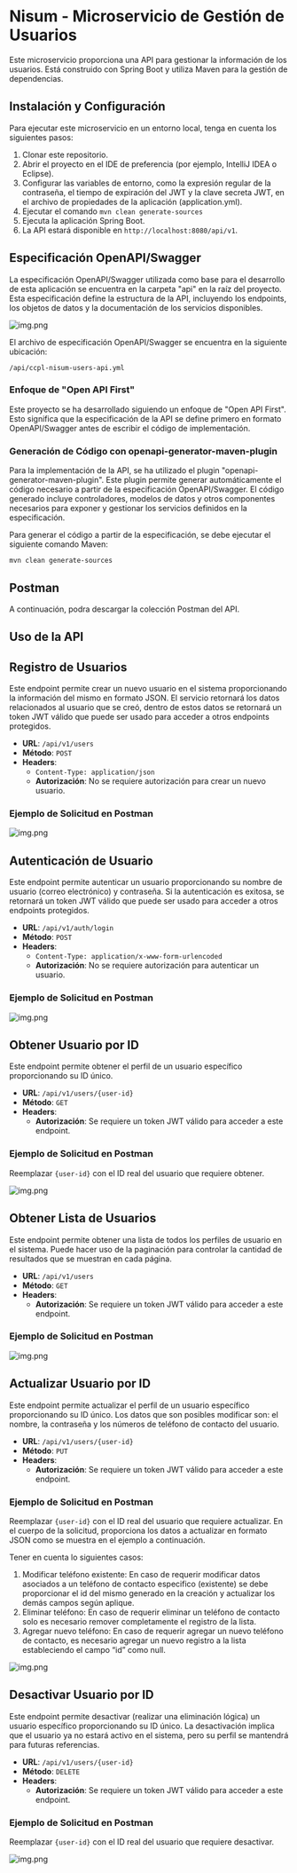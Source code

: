 # Nisum - Microservicio de Gestión de Usuarios

Este microservicio proporciona una API para gestionar la información de los usuarios. Está construido con Spring Boot y utiliza Maven para la gestión de dependencias.

## Instalación y Configuración

Para ejecutar este microservicio en un entorno local, tenga en cuenta los siguientes pasos:

1. Clonar este repositorio.
2. Abrir el proyecto en el IDE de preferencia (por ejemplo, IntelliJ IDEA o Eclipse).
3. Configurar las variables de entorno, como la expresión regular de la contraseña, el tiempo de expiración del JWT y la clave secreta JWT, en el archivo de propiedades de la aplicación (application.yml).
4. Ejecutar el comando `mvn clean generate-sources`
5. Ejecuta la aplicación Spring Boot.
5. La API estará disponible en `http://localhost:8080/api/v1`.

## Especificación OpenAPI/Swagger

La especificación OpenAPI/Swagger utilizada como base para el desarrollo de esta aplicación se encuentra en la carpeta "api" en la raíz del proyecto. Esta especificación define la estructura de la API, incluyendo los endpoints, los objetos de datos y la documentación de los servicios disponibles.

![img.png](src/main/resources/documentation/images/openApiSpecification.png)

El archivo de especificación OpenAPI/Swagger se encuentra en la siguiente ubicación:

`/api/ccpl-nisum-users-api.yml`

### Enfoque de "Open API First"

Este proyecto se ha desarrollado siguiendo un enfoque de "Open API First". Esto significa que la especificación de la API se define primero en formato OpenAPI/Swagger antes de escribir el código de implementación.

### Generación de Código con openapi-generator-maven-plugin

Para la implementación de la API, se ha utilizado el plugin "openapi-generator-maven-plugin". Este plugin permite generar automáticamente el código necesario a partir de la especificación OpenAPI/Swagger. El código generado incluye controladores, modelos de datos y otros componentes necesarios para exponer y gestionar los servicios definidos en la especificación.

Para generar el código a partir de la especificación, se debe ejecutar el siguiente comando Maven:

`mvn clean generate-sources`

## Postman

A continuación, podra descargar la colección Postman del API.

## Uso de la API

## Registro de Usuarios

Este endpoint permite crear un nuevo usuario en el sistema proporcionando la información del mismo en formato JSON.
El servicio retornará los datos relacionados al usuario que se creó, dentro de estos datos se retornará un token JWT 
válido que puede ser usado para acceder a otros endpoints protegidos.

- **URL**: `/api/v1/users`
- **Método**: `POST`
- **Headers**:
    - `Content-Type: application/json`
    - **Autorización**: No se requiere autorización para crear un nuevo usuario.

### Ejemplo de Solicitud en Postman

![img.png](src/main/resources/documentation/images/createUser.png)

## Autenticación de Usuario

Este endpoint permite autenticar un usuario proporcionando su nombre de usuario (correo electrónico) y contraseña. 
Si la autenticación es exitosa, se retornará un token JWT válido que puede ser usado para acceder a otros endpoints protegidos.

- **URL**: `/api/v1/auth/login`
- **Método**: `POST`
- **Headers**:
  - `Content-Type: application/x-www-form-urlencoded`
  - **Autorización**: No se requiere autorización para autenticar un usuario.

### Ejemplo de Solicitud en Postman

![img.png](src/main/resources/documentation/images/login.png)

## Obtener Usuario por ID

Este endpoint permite obtener el perfil de un usuario específico proporcionando su ID único.

- **URL**: `/api/v1/users/{user-id}`
- **Método**: `GET`
- **Headers**:
  - **Autorización**: Se requiere un token JWT válido para acceder a este endpoint.

### Ejemplo de Solicitud en Postman

Reemplazar `{user-id}` con el ID real del usuario que requiere obtener.

![img.png](src/main/resources/documentation/images/getUserById.png)

## Obtener Lista de Usuarios

Este endpoint permite obtener una lista de todos los perfiles de usuario en el 
sistema. Puede hacer uso de la paginación para controlar la cantidad de resultados 
que se muestran en cada página.

- **URL**: `/api/v1/users`
- **Método**: `GET`
- **Headers**:
  - **Autorización**: Se requiere un token JWT válido para acceder a este endpoint.

### Ejemplo de Solicitud en Postman

![img.png](src/main/resources/documentation/images/getAllUsers.png)

## Actualizar Usuario por ID

Este endpoint permite actualizar el perfil de un usuario específico proporcionando
su ID único. Los datos que son posibles modificar son: el nombre, la contraseña y
los números de teléfono de contacto del usuario.

- **URL**: `/api/v1/users/{user-id}`
- **Método**: `PUT`
- **Headers**:
  - **Autorización**: Se requiere un token JWT válido para acceder a este endpoint.

### Ejemplo de Solicitud en Postman

Reemplazar `{user-id}` con el ID real del usuario que requiere actualizar. En el cuerpo de la solicitud, proporciona los datos a actualizar en formato JSON como se muestra en el ejemplo a continuación.

Tener en cuenta lo siguientes casos:

1.	Modificar teléfono existente: En caso de requerir modificar datos asociados a un teléfono de contacto especifico (existente) se debe proporcionar el id del mismo generado en la creación y actualizar los demás campos según aplique.
2.	Eliminar teléfono: En caso de requerir eliminar un teléfono de contacto solo es necesario remover completamente el registro de la lista.
3.	Agregar nuevo teléfono: En caso de requerir agregar un nuevo teléfono de contacto, es necesario agregar un nuevo registro a la lista estableciendo el campo “id” como null.

![img.png](src/main/resources/documentation/images/updateUser.png)

## Desactivar Usuario por ID

Este endpoint permite desactivar (realizar una eliminación lógica) un usuario específico proporcionando su ID único. La desactivación implica que el usuario ya no estará activo en el sistema, pero su perfil se mantendrá para futuras referencias.

- **URL**: `/api/v1/users/{user-id}`
- **Método**: `DELETE`
- **Headers**:
  - **Autorización**: Se requiere un token JWT válido para acceder a este endpoint.

### Ejemplo de Solicitud en Postman

Reemplazar `{user-id}` con el ID real del usuario que requiere desactivar.

![img.png](src/main/resources/documentation/images/deleteUserById.png)